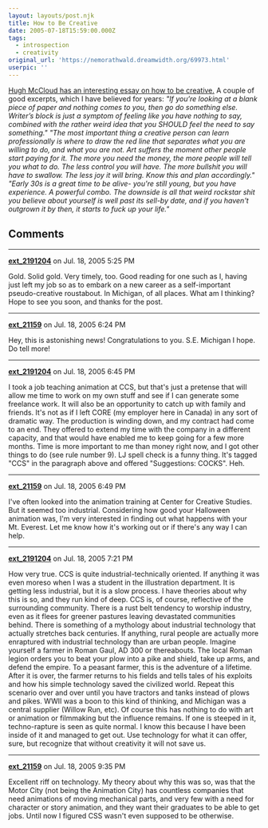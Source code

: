 ```yaml
---
layout: layouts/post.njk
title: How to Be Creative
date: 2005-07-18T15:59:00.000Z
tags:
  - introspection
  - creativity
original_url: 'https://nemorathwald.dreamwidth.org/69973.html'
userpic: ''
---
```

[Hugh McCloud has an interesting essay on how to be creative.](http://www.gapingvoid.com/Moveable_Type/archives/001760.html) A couple of good excerpts, which I have believed for years: _"If you’re looking at a blank piece of paper and nothing comes to you, then go do something else. Writer’s block is just a symptom of feeling like you have nothing to say, combined with the rather weird idea that you SHOULD feel the need to say something." "The most important thing a creative person can learn professionally is where to draw the red line that separates what you are willing to do, and what you are not. Art suffers the moment other people start paying for it. The more you need the money, the more people will tell you what to do. The less control you will have. The more bullshit you will have to swallow. The less joy it will bring. Know this and plan accordingly." "Early 30s is a great time to be alive- you're still young, but you have experience. A powerful combo. The downside is all that weird rockstar shit you believe about yourself is well past its sell-by date, and if you haven't outgrown it by then, it starts to fuck up your life."_

## Comments

---

**[ext_2191204](https://www.dreamwidth.org/users/ext_2191204)** on Jul. 18, 2005 5:25 PM

Gold. Solid gold. Very timely, too. Good reading for one such as I, having just left my job so as to embark on a new career as a self-important pseudo-creative roustabout. In Michigan, of all places. What am I thinking? Hope to see you soon, and thanks for the post.

---

**[ext_21159](https://www.dreamwidth.org/users/ext_21159)** on Jul. 18, 2005 6:24 PM

Hey, this is astonishing news! Congratulations to you. S.E. Michigan I hope. Do tell more!

---

**[ext_2191204](https://www.dreamwidth.org/users/ext_2191204)** on Jul. 18, 2005 6:45 PM

I took a job teaching animation at CCS, but that's just a pretense that will allow me time to work on my own stuff and see if I can generate some freelance work. It will also be an opportunity to catch up with family and friends. It's not as if I left CORE (my employer here in Canada) in any sort of dramatic way. The production is winding down, and my contract had come to an end. They offered to extend my time with the company in a different capacity, and that would have enabled me to keep going for a few more months. Time is more important to me than money right now, and I got other things to do (see rule number 9). LJ spell check is a funny thing. It's tagged "CCS" in the paragraph above and offered "Suggestions: COCKS". Heh.

---

**[ext_21159](https://www.dreamwidth.org/users/ext_21159)** on Jul. 18, 2005 6:49 PM

I've often looked into the animation training at Center for Creative Studies. But it seemed too industrial. Considering how good your Halloween animation was, I'm very interested in finding out what happens with your Mt. Everest. Let me know how it's working out or if there's any way I can help.

---

**[ext_2191204](https://www.dreamwidth.org/users/ext_2191204)** on Jul. 18, 2005 7:21 PM

How very true. CCS is quite industrial-technically oriented. If anything it was even moreso when I was a student in the illustration department. It is getting less industrial, but it is a slow process. I have theories about why this is so, and they run kind of deep. CCS is, of course, reflective of the surrounding community. There is a rust belt tendency to worship industry, even as it flees for greener pastures leaving devastated communities behind. There is something of a mythology about industrial technology that actually stretches back centuries. If anything, rural people are actually more enraptured with industrial technology than are urban people. Imagine yourself a farmer in Roman Gaul, AD 300 or thereabouts. The local Roman legion orders you to beat your plow into a pike and shield, take up arms, and defend the empire. To a peasant farmer, this is the adventure of a lifetime. After it is over, the farmer returns to his fields and tells tales of his exploits and how his simple technology saved the civilized world. Repeat this scenario over and over until you have tractors and tanks instead of plows and pikes. WWII was a boon to this kind of thinking, and Michigan was a central supplier (Willow Run, etc). Of course this has nothing to do with art or animation or filmmaking but the influence remains. If one is steeped in it, techno-rapture is seen as quite normal. I know this because I have been inside of it and managed to get out. Use technology for what it can offer, sure, but recognize that without creativity it will not save us.

---

**[ext_21159](https://www.dreamwidth.org/users/ext_21159)** on Jul. 18, 2005 9:35 PM

Excellent riff on technology. My theory about why this was so, was that the Motor City (not being the Animation City) has countless companies that need animations of moving mechanical parts, and very few with a need for character or story animation, and they want their graduates to be able to get jobs. Until now I figured CSS wasn't even supposed to be otherwise.
